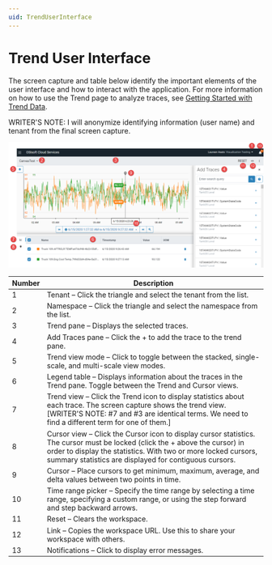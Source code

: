 ```yaml
---
uid: TrendUserInterface
---
```


# Trend User Interface

The screen capture and table below identify the important elements of the user interface and how to interact with the application. For more information on how to use the Trend page to analyze traces, see [Getting Started with Trend Data](xref:GettingStartedWithTrendData).

WRITER'S NOTE: I will anonymize identifying information (user name) and tenant from the final screen capture.

![Trend page](images\Trend_full_page.png)

| Number | Description                                                  |
| ------ | ------------------------------------------------------------ |
| 1      | Tenant &ndash; Click the triangle and select the tenant from the list. |
| 2      | Namespace &ndash; Click the triangle and select the namespace from the list. |
| 3      | Trend pane &ndash; Displays the selected traces.             |
| 4      | Add Traces pane &ndash; Click the + to add the trace to the trend pane. |
| 5      | Trend view mode &ndash; Click to toggle between the stacked, single-scale, and multi-scale view modes. |
| 6      | Legend table &ndash; Displays information about the traces in the Trend pane. Toggle between the Trend and Cursor views. |
| 7      | Trend view &ndash; Click the Trend icon to display statistics about each trace. The screen capture shows the trend view. [WRITER'S NOTE: #7 and #3 are identical terms. We need to find a different term for one of them.] |
| 8      | Cursor view &ndash; Click the Cursor icon to display cursor statistics. The cursor must be locked (click the + above the cursor) in order to display the statistics. With two or more locked cursors, summary statistics are displayed for contiguous cursors. |
| 9      | Cursor &ndash; Place cursors to get minimum, maximum, average, and delta values between two points in time. |
| 10     | Time range picker &ndash; Specify the time range by selecting a time range, specifying a custom range, or using the step forward and step backward arrows. |
| 11     | Reset &ndash; Clears the workspace.                          |
| 12     | Link &ndash; Copies the workspace URL. Use this to share your workspace with others. |
| 13     | Notifications &ndash; Click to display error messages.       |